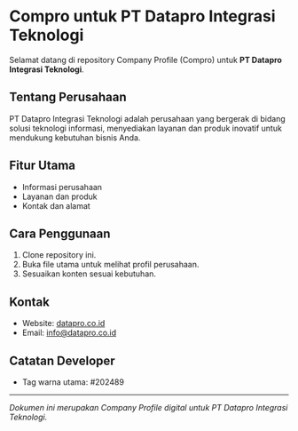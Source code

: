 # Compro untuk PT Datapro Integrasi Teknologi

Selamat datang di repository Company Profile (Compro) untuk **PT Datapro Integrasi Teknologi**.

## Tentang Perusahaan

PT Datapro Integrasi Teknologi adalah perusahaan yang bergerak di bidang solusi teknologi informasi, menyediakan layanan dan produk inovatif untuk mendukung kebutuhan bisnis Anda.

## Fitur Utama

- Informasi perusahaan
- Layanan dan produk
- Kontak dan alamat

## Cara Penggunaan

1. Clone repository ini.
2. Buka file utama untuk melihat profil perusahaan.
3. Sesuaikan konten sesuai kebutuhan.

## Kontak

- Website: [datapro.co.id](https://datapro.co.id)
- Email: info@datapro.co.id

## Catatan Developer

- Tag warna utama: #202489

---

_Dokumen ini merupakan Company Profile digital untuk PT Datapro Integrasi Teknologi._
